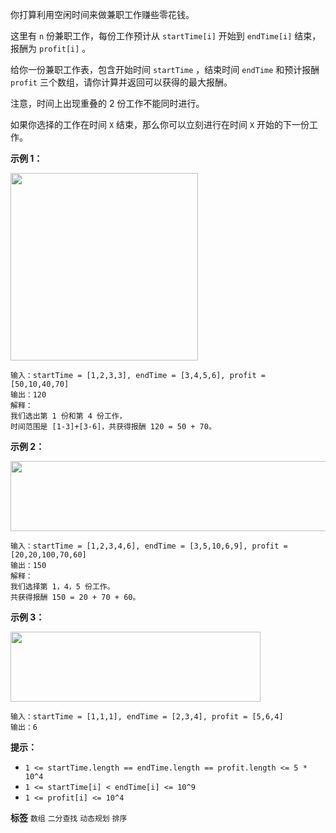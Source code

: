 你打算利用空闲时间来做兼职工作赚些零花钱。

这里有 `n` 份兼职工作，每份工作预计从 `startTime[i]` 开始到 `endTime[i]` 结束，报酬为 `profit[i]` 。

给你一份兼职工作表，包含开始时间 `startTime` ，结束时间 `endTime` 和预计报酬 `profit` 三个数组，请你计算并返回可以获得的最大报酬。

注意，时间上出现重叠的 2 份工作不能同时进行。

如果你选择的工作在时间 `X` 结束，那么你可以立刻进行在时间 `X` 开始的下一份工作。

 

 **示例 1：** 

 **<img alt="" src="https://assets.leetcode-cn.com/aliyun-lc-upload/uploads/2019/10/19/sample1_1584.png" style="width: 300px;">** 

```
输入：startTime = [1,2,3,3], endTime = [3,4,5,6], profit = [50,10,40,70]
输出：120
解释：
我们选出第 1 份和第 4 份工作， 
时间范围是 [1-3]+[3-6]，共获得报酬 120 = 50 + 70。

```
 **示例 2：** 

 **<img alt="" src="https://assets.leetcode-cn.com/aliyun-lc-upload/uploads/2019/10/19/sample22_1584.png" style="height: 112px; width: 600px;">** 

```
输入：startTime = [1,2,3,4,6], endTime = [3,5,10,6,9], profit = [20,20,100,70,60]
输出：150
解释：
我们选择第 1，4，5 份工作。 
共获得报酬 150 = 20 + 70 + 60。

```
 **示例 3：** 

 **<img alt="" src="https://assets.leetcode-cn.com/aliyun-lc-upload/uploads/2019/10/19/sample3_1584.png" style="height: 112px; width: 400px;">** 

```
输入：startTime = [1,1,1], endTime = [2,3,4], profit = [5,6,4]
输出：6

```
 

 **提示：** 
-  `1 <= startTime.length == endTime.length == profit.length <= 5 * 10^4` 
-  `1 <= startTime[i] < endTime[i] <= 10^9` 
-  `1 <= profit[i] <= 10^4` 
 
**标签**
`数组` `二分查找` `动态规划` `排序` 

